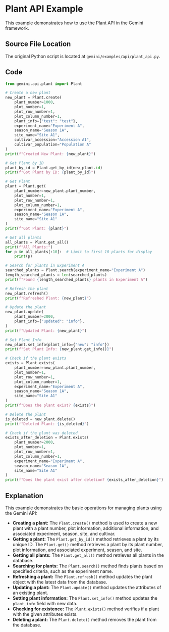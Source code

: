 # Plant API Example

This example demonstrates how to use the Plant API in the Gemini framework.

## Source File Location

The original Python script is located at `gemini/examples/api/plant_api.py`.

## Code

```python
from gemini.api.plant import Plant

# Create a new plant
new_plant = Plant.create(
    plant_number=1000,
    plot_number=1,
    plot_row_number=1,
    plot_column_number=1,
    plant_info={"test": "test"},
    experiment_name="Experiment A",
    season_name="Season 1A",
    site_name="Site A1",
    cultivar_accession="Accession A1",
    cultivar_population="Population A"
)
print(f"Created New Plant: {new_plant}")

# Get Plant by ID
plant_by_id = Plant.get_by_id(new_plant.id)
print(f"Got Plant by ID: {plant_by_id}")

# Get Plant
plant = Plant.get(
    plant_number=new_plant.plant_number,
    plot_number=1,
    plot_row_number=1,
    plot_column_number=1,
    experiment_name="Experiment A",
    season_name="Season 1A",
    site_name="Site A1"
)
print(f"Got Plant: {plant}")

# Get all plants
all_plants = Plant.get_all()
print(f"All Plants:")
for p in all_plants[:10]:  # Limit to first 10 plants for display
    print(p)

# Search for plants in Experiment A
searched_plants = Plant.search(experiment_name="Experiment A")
length_searched_plants = len(searched_plants)
print(f"Found {length_searched_plants} plants in Experiment A")

# Refresh the plant
new_plant.refresh()
print(f"Refreshed Plant: {new_plant}")

# Update the plant
new_plant.update(
    plant_number=2000,
    plant_info={"updated": "info"},
)
print(f"Updated Plant: {new_plant}")

# Set Plant Info
new_plant.set_info(plant_info={"new": "info"})
print(f"Set Plant Info: {new_plant.get_info()}")

# Check if the plant exists
exists = Plant.exists(
    plant_number=new_plant.plant_number,
    plot_number=1,
    plot_row_number=1,
    plot_column_number=1,
    experiment_name="Experiment A",
    season_name="Season 1A",
    site_name="Site A1"
)
print(f"Does the plant exist? {exists}")

# Delete the plant
is_deleted = new_plant.delete()
print(f"Deleted Plant: {is_deleted}")

# Check if the plant was deleted
exists_after_deletion = Plant.exists(
    plant_number=2000,
    plot_number=1,
    plot_row_number=1,
    plot_column_number=1,
    experiment_name="Experiment A",
    season_name="Season 1A",
    site_name="Site A1"
)
print(f"Does the plant exist after deletion? {exists_after_deletion}")
```

## Explanation

This example demonstrates the basic operations for managing plants using the Gemini API:

*   **Creating a plant:** The `Plant.create()` method is used to create a new plant with a plant number, plot information, additional information, and associated experiment, season, site, and cultivar.
*   **Getting a plant:** The `Plant.get_by_id()` method retrieves a plant by its unique ID. The `Plant.get()` method retrieves a plant by its plant number, plot information, and associated experiment, season, and site.
*   **Getting all plants:** The `Plant.get_all()` method retrieves all plants in the database.
*   **Searching for plants:** The `Plant.search()` method finds plants based on specified criteria, such as the experiment name.
*   **Refreshing a plant:** The `Plant.refresh()` method updates the plant object with the latest data from the database.
*   **Updating a plant:** The `Plant.update()` method updates the attributes of an existing plant.
*   **Setting plant information:** The `Plant.set_info()` method updates the `plant_info` field with new data.
*   **Checking for existence:** The `Plant.exists()` method verifies if a plant with the given attributes exists.
*   **Deleting a plant:** The `Plant.delete()` method removes the plant from the database.
